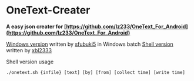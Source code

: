 # OneText-Creater
**A easy json creater for [https://github.com/lz233/OneText_For_Android](https://github.com/lz233/OneText_For_Android)**

[Windows version](https://github.com/sfubuki5/OTCreater) written by [sfubuki5](https://github.com/sfubuki5/) in Windows batch
[Shell version](https://github.com/xbl233/OneText-Creater) written by [xbl2333](https://github.com/xbl233)

Shell version usage

``./onetext.sh {infile} [text] [by] [from] [collect time] [write time]``
